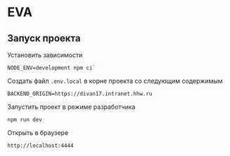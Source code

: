 # EVA

## Запуск проекта

Установить зависимости

```
NODE_ENV=development npm ci`
```

Создать файл `.env.local` в корне проекта со следующим содержимым

```
BACKEND_ORIGIN=https://divan17.intranet.hhw.ru
```

Запустить проект в режиме разработчика

```
npm run dev
```

Открыть в браузере

```
http://localhost:4444
```
